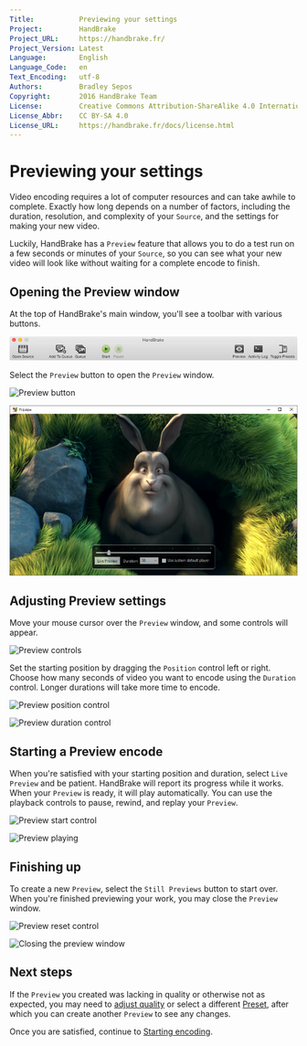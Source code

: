 ```yaml
---
Title:           Previewing your settings
Project:         HandBrake
Project_URL:     https://handbrake.fr/
Project_Version: Latest
Language:        English
Language_Code:   en
Text_Encoding:   utf-8
Authors:         Bradley Sepos
Copyright:       2016 HandBrake Team
License:         Creative Commons Attribution-ShareAlike 4.0 International
License_Abbr:    CC BY-SA 4.0
License_URL:     https://handbrake.fr/docs/license.html
---
```


Previewing your settings
========================

Video encoding requires a lot of computer resources and can take awhile to complete. Exactly how long depends on a number of factors, including the duration, resolution, and complexity of your `Source`, and the settings for making your new video.

Luckily, HandBrake has a `Preview` feature that allows you to do a test run on a few seconds or minutes of your `Source`, so you can see what your new video will look like without waiting for a complete encode to finish.

## Opening the Preview window

At the top of HandBrake's main window, you'll see a toolbar with various buttons.

![Main window toolbar](../images/toolbar.png)

Select the `Preview` button to open the `Preview` window.

![Preview button](../images/preview-button.png)

![Preview window](../images/preview-window.png)

## Adjusting Preview settings

Move your mouse cursor over the `Preview` window, and some controls will appear.

![Preview controls](../images/preview-controls.png)

Set the starting position by dragging the `Position` control left or right. Choose how many seconds of video you want to encode using the `Duration` control. Longer durations will take more time to encode.

![Preview position control](../images/preview-controls-position.png)

![Preview duration control](../images/preview-controls-duration.png)

## Starting a Preview encode

When you're satisfied with your starting position and duration, select `Live Preview` and be patient. HandBrake will report its progress while it works. When your `Preview` is ready, it will play automatically. You can use the playback controls to pause, rewind, and replay your `Preview`.

![Preview start control](../images/preview-controls-start.png)

![Preview playing](../images/preview-playing.png)

## Finishing up

To create a new `Preview`, select the `Still Previews` button to start over. When you're finished previewing your work, you may close the `Preview` window.

![Preview reset control](../images/preview-controls-reset.png)

![Closing the preview window](../images/preview-window-close.png)

## Next steps

If the `Preview` you created was lacking in quality or otherwise not as expected, you may need to [adjust quality](adjust-quality.html) or select a different [Preset](select-preset.html), after which you can create another `Preview` to see any changes.

Once you are satisfied, continue to [Starting encoding](start-encoding.html).

